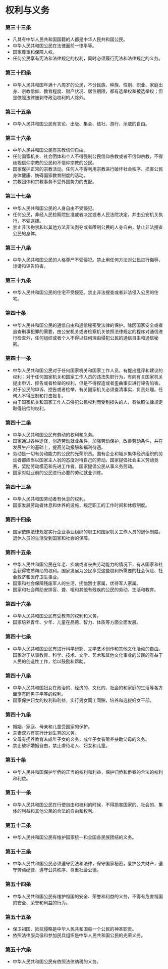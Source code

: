 # 权利与义务

### 第三十三条

- 凡具有中华人民共和国国籍的人都是中华人民共和国公民。
- 中华人民共和国公民在法律面前一律平等。
- 国家尊重和保障人权。
- 任何公民享有宪法和法律规定的权利，同时必须履行宪法和法律规定的义务。

### 第三十四条

- 中华人民共和国年满十八周岁的公民，不分民族、种族、性别、职业、家庭出身、宗教信仰、教育程度、财产状况、居住期限，都有选举权和被选举权；但是依照法律被剥夺政治权利的人除外。

### 第三十五条

- 中华人民共和国公民有言论、出版、集会、结社、游行、示威的自由。

### 第三十六条

- 中华人民共和国公民有宗教信仰自由。
- 任何国家机关、社会团体和个人不得强制公民信仰宗教或者不信仰宗教，不得歧视信仰宗教的公民和不信仰宗教的公民。
- 国家保护正常的宗教活动。任何人不得利用宗教进行破坏社会秩序、损害公民身体健康、妨碍国家教育制度的活动。
- 宗教团体和宗教事务不受外国势力的支配。

### 第三十七条

- 中华人民共和国公民的人身自由不受侵犯。
- 任何公民，非经人民检察院批准或者决定或者人民法院决定，并由公安机关执行，不受逮捕。
- 禁止非法拘禁和以其他方法非法剥夺或者限制公民的人身自由，禁止非法搜查公民的身体。

### 第三十八条

- 中华人民共和国公民的人格尊严不受侵犯。禁止用任何方法对公民进行侮辱、诽谤和诬告陷害。

### 第三十九条

- 中华人民共和国公民的住宅不受侵犯。禁止非法搜查或者非法侵入公民的住宅。

### 第四十条

- 中华人民共和国公民的通信自由和通信秘密受法律的保护。除因国家安全或者追查刑事犯罪的需要，由公安机关或者检察机关依照法律规定的程序对通信进行检查外，任何组织或者个人不得以任何理由侵犯公民的通信自由和通信秘密。

### 第四十一条

- 中华人民共和国公民对于任何国家机关和国家工作人员，有提出批评和建议的权利；对于任何国家机关和国家工作人员的违法失职行为，有向有关国家机关提出申诉、控告或者检举的权利，但是不得捏造或者歪曲事实进行诬告陷害。
- 对于公民的申诉、控告或者检举，有关国家机关必须查清事实，负责处理。任何人不得压制和打击报复。
- 由于国家机关和国家工作人员侵犯公民权利而受到损失的人，有依照法律规定取得赔偿的权利。

### 第四十二条

- 中华人民共和国公民有劳动的权利和义务。
- 国家通过各种途径，创造劳动就业条件，加强劳动保护，改善劳动条件，并在发展生产的基础上，提高劳动报酬和福利待遇。
- 劳动是一切有劳动能力的公民的光荣职责。国有企业和城乡集体经济组织的劳动者都应当以国家主人翁的态度对待自己的劳动。国家提倡社会主义劳动竞赛，奖励劳动模范和先进工作者。国家提倡公民从事义务劳动。
- 国家对就业前的公民进行必要的劳动就业训练。

### 第四十三条

- 中华人民共和国劳动者有休息的权利。
- 国家发展劳动者休息和休养的设施，规定职工的工作时间和休假制度。

### 第四十四条

- 国家依照法律规定实行企业事业组织的职工和国家机关工作人员的退休制度。退休人员的生活受到国家和社会的保障。

### 第四十五条

- 中华人民共和国公民在年老、疾病或者丧失劳动能力的情况下，有从国家和社会获得物质帮助的权利。国家发展为公民享受这些权利所需要的社会保险、社会救济和医疗卫生事业。
- 国家和社会保障残废军人的生活，抚恤烈士家属，优待军人家属。
- 国家和社会帮助安排盲、聋、哑和其他有残疾的公民的劳动、生活和教育。

### 第四十六条

- 中华人民共和国公民有受教育的权利和义务。
- 国家培养青年、少年、儿童在品德、智力、体质等方面全面发展。

### 第四十七条

- 中华人民共和国公民有进行科学研究、文学艺术创作和其他文化活动的自由。国家对于从事教育、科学、技术、文学、艺术和其他文化事业的公民的有益于人民的创造性工作，给以鼓励和帮助。

### 第四十八条

- 中华人民共和国妇女在政治的、经济的、文化的、社会的和家庭的生活等各方面享有同男子平等的权利。
- 国家保护妇女的权利和利益，实行男女同工同酬，培养和选拔妇女干部。

### 第四十九条

- 婚姻、家庭、母亲和儿童受国家的保护。
- 夫妻双方有实行计划生育的义务。
- 父母有抚养教育未成年子女的义务，成年子女有赡养扶助父母的义务。
- 禁止破坏婚姻自由，禁止虐待老人、妇女和儿童。

### 第五十条

- 中华人民共和国保护华侨的正当的权利和利益，保护归侨和侨眷的合法的权利和利益。

### 第五十一条

- 中华人民共和国公民在行使自由和权利的时候，不得损害国家的、社会的、集体的利益和其他公民的合法的自由和权利。

### 第五十二条

- 中华人民共和国公民有维护国家统一和全国各民族团结的义务。

### 第五十三条

- 中华人民共和国公民必须遵守宪法和法律，保守国家秘密，爱护公共财产，遵守劳动纪律，遵守公共秩序，尊重社会公德。

### 第五十四条

- 中华人民共和国公民有维护祖国的安全、荣誉和利益的义务，不得有危害祖国的安全、荣誉和利益的行为。

### 第五十五条

- 保卫祖国、抵抗侵略是中华人民共和国每一个公民的神圣职责。
- 依照法律服兵役和参加民兵组织是中华人民共和国公民的光荣义务。

### 第五十六条

- 中华人民共和国公民有依照法律纳税的义务。
